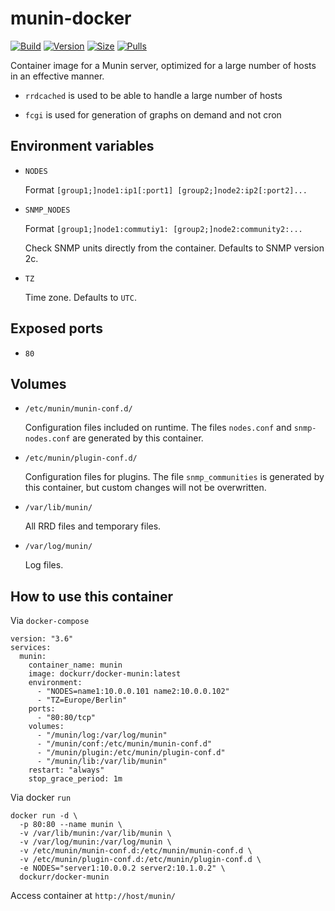 munin-docker
=============

[![Build]][build_url]
[![Version]][tag_url]
[![Size]][tag_url]
[![Pulls]][hub_url]

Container image for a Munin server, optimized for a large number of hosts in an effective manner.

* `rrdcached` is used to be able to handle a large number of hosts

* `fcgi` is used for generation of graphs on demand and not cron

## Environment variables

* `NODES`

    Format `[group1;]node1:ip1[:port1] [group2;]node2:ip2[:port2]...`

* `SNMP_NODES`

    Format `[group1;]node1:commutiy1: [group2;]node2:community2:...`

    Check SNMP units directly from the container. Defaults to SNMP version 2c.

* `TZ`

    Time zone. Defaults to `UTC`.

## Exposed ports

* `80`

## Volumes

* `/etc/munin/munin-conf.d/`

    Configuration files included on runtime. The files `nodes.conf` and `snmp-nodes.conf` are generated by this container.

* `/etc/munin/plugin-conf.d/`

    Configuration files for plugins. The file `snmp_communities` is generated by this container, but custom changes will not be overwritten.

* `/var/lib/munin/`

    All RRD files and temporary files.

* `/var/log/munin/`

    Log files.

## How to use this container

Via `docker-compose`

```
version: "3.6"
services:
  munin:
    container_name: munin
    image: dockurr/docker-munin:latest
    environment:
      - "NODES=name1:10.0.0.101 name2:10.0.0.102"
      - "TZ=Europe/Berlin"
    ports:
      - "80:80/tcp"
    volumes:
      - "/munin/log:/var/log/munin"
      - "/munin/conf:/etc/munin/munin-conf.d"
      - "/munin/plugin:/etc/munin/plugin-conf.d"
      - "/munin/lib:/var/lib/munin"
    restart: "always"
    stop_grace_period: 1m
```

Via docker `run`

```
docker run -d \
  -p 80:80 --name munin \
  -v /var/lib/munin:/var/lib/munin \
  -v /var/log/munin:/var/log/munin \
  -v /etc/munin/munin-conf.d:/etc/munin/munin-conf.d \
  -v /etc/munin/plugin-conf.d:/etc/munin/plugin-conf.d \
  -e NODES="server1:10.0.0.2 server2:10.1.0.2" \
  dockurr/docker-munin
```

Access container at `http://host/munin/`

[build_url]: https://github.com/dockur/docker-munin/
[hub_url]: https://hub.docker.com/r/dockurr/docker-munin
[tag_url]: https://hub.docker.com/r/dockurr/docker-munin/tags

[Build]: https://github.com/dockur/docker-munin/actions/workflows/build.yml/badge.svg
[Size]: https://img.shields.io/docker/image-size/dockurr/docker-munin/latest?color=066da5&label=size
[Pulls]: https://img.shields.io/docker/pulls/dockurr/docker-munin.svg?style=flat&label=pulls&logo=docker
[Version]: https://img.shields.io/docker/v/dockurr/docker-munin?arch=amd64&sort=date&color=066da5
